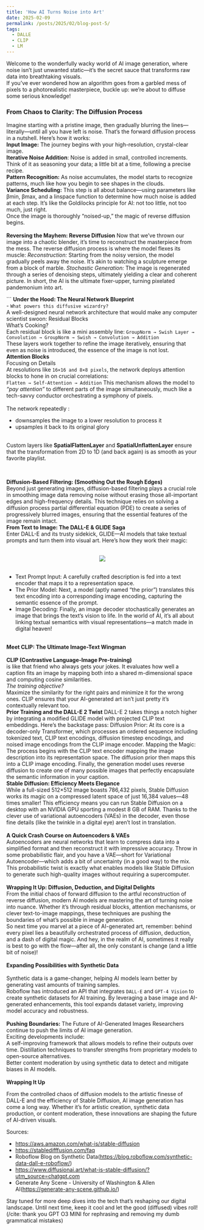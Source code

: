 ```yaml
---
title: 'How AI Turns Noise into Art'
date: 2025-02-09
permalink: /posts/2025/02/blog-post-5/
tags:
  - DALLE
  - CLIP
  - LM
---
```


Welcome to the wonderfully wacky world of AI image generation, where noise isn’t just unwanted static—it’s the secret sauce that transforms raw data into breathtaking visuals. 
<br>
If you’ve ever wondered how an algorithm goes from a garbled mess of pixels to a photorealistic masterpiece, buckle up: we’re about to diffuse some serious knowledge!

### From Chaos to Clarity: The Diffusion Process
<p> Imagine starting with a pristine image, then gradually blurring the lines—literally—until all you have left is noise. That’s the forward diffusion process in a nutshell. Here’s how it works: <br>
<strong>Input Image:</strong> The journey begins with your high-resolution, crystal-clear image.<br>
<strong>Iterative Noise Addition</strong>: Noise is added in small, controlled increments. Think of it as seasoning your data; a little bit at a time, following a precise recipe.<br>
<strong>Pattern Recognition:</strong> As noise accumulates, the model starts to recognize patterns, much like how you begin to see shapes in the clouds.<br>
<strong>Variance Scheduling:</strong> This step is all about balance—using parameters like βmin, βmax, and a linspace function to determine how much noise is added at each step. It’s like the Goldilocks principle for AI: not too little, not too much, just right.<br>
Once the image is thoroughly “noised-up,” the magic of reverse diffusion begins.<br>
<br>
<strong>Reversing the Mayhem: Reverse Diffusion</strong>
Now that we’ve thrown our image into a chaotic blender, it’s time to reconstruct the masterpiece from the mess. The reverse diffusion process is where the model flexes its muscle:
<em>Reconstruction:</em> Starting from the noisy version, the model gradually peels away the noise. It’s akin to watching a sculpture emerge from a block of marble.
<em>Stochastic Generation:</em> The image is regenerated through a series of denoising steps, ultimately yielding a clear and coherent picture. In short, the AI is the ultimate fixer-upper, turning pixelated pandemonium into art.
</p>
<p>
 ```
<strong>Under the Hood: The Neural Network Blueprint</strong><br>
- <code>What powers this diffusive wizardry?</code><br>
A well-designed neural network architecture that would make any computer scientist swoon:
Residual Blocks<br>
What’s Cooking?<br>
 Each residual block is like a mini assembly line:
<code>GroupNorm → Swish Layer → Convolution → GroupNorm → Swish → Convolution → Addition</code> <br>
 These layers work together to refine the image iteratively, ensuring that even as noise is introduced, the essence of the image is not lost.
<br>
 <strong> Attention Blocks </strong> <br>
Focusing on Details <br>
 At resolutions like <code>16×16 and 8×8 pixels</code>, the network deploys attention blocks to hone in on crucial correlations: <br>
<code>Flatten → Self-Attention → Addition</code>
 This mechanism allows the model to <em>“pay attention”</em> to different parts of the image simultaneously, much like a tech-savvy conductor orchestrating a symphony of pixels.<br><br>
The network repeatedly :
<ul>
<li>downsamples the image to a lower resolution to process it</li>
<li> upsamples it back to its original glory </li>
</ul>
  <br>  
Custom layers like <strong>SpatialFlattenLayer</strong> and <strong>SpatialUnflattenLayer</strong> ensure that the transformation from 2D to 1D (and back again) is as smooth as your favorite playlist.
</p>  
<br>

<strong>Diffusion-Based Filtering: (Smoothing Out the Rough Edges)</strong> 
<br>
Beyond just generating images, diffusion-based filtering plays a crucial role in smoothing image data removing noise without erasing those all-important edges and high-frequency details. This technique relies on solving a diffusion process partial differential equation (PDE) to create a series of progressively blurred images, ensuring that the essential features of the image remain intact. 
<br>
<strong>From Text to Image: The DALL-E & GLIDE Saga</strong><br>
Enter DALL-E and its trusty sidekick, GLIDE—AI models that take textual prompts and turn them into visual art. Here’s how they work their magic: <br>
<br>

<center>
<img src="https://raw.githubusercontent.com/somiljain7/somiljain7.github.io/main/images/FLOW_dallle.png">
</center>

<br>
<ul>
<li>Text Prompt Input: A carefully crafted description is fed into a text encoder that maps it to a representation space.</li>
<li>The Prior Model: Next, a model (aptly named “the prior”) translates this text encoding into a corresponding image encoding, capturing the semantic essence of the prompt.</li>
<li>Image Decoding: Finally, an image decoder stochastically generates an image that brings the text’s vision to life. In the world of AI, it’s all about linking textual semantics with visual representations—a match made in digital heaven!</li>
</ul>
<br><strong> Meet CLIP: The Ultimate Image-Text Wingman</strong><br><br>
<strong>CLIP (Contrastive Language-Image Pre-training)</strong><br> is like that friend who always gets your jokes. It evaluates how well a caption fits an image by mapping both into a shared m-dimensional space and computing cosine similarities. 
<br>
<em>The training objective?</em><br> Maximize the similarity for the right pairs and minimize it for the wrong ones. CLIP ensures that your AI-generated art isn’t just pretty it’s contextually relevant too.
<br>
<strong>Prior Training and the DALL-E 2 Twist</strong>
DALL-E 2 takes things a notch higher by integrating a modified GLIDE model with projected CLIP text embeddings. Here’s the backstage pass:
Diffusion Prior: At its core is a decoder-only Transformer, which processes an ordered sequence including tokenized text, CLIP text encodings, diffusion timestep encodings, and noised image encodings from the CLIP image encoder.
Mapping the Magic: The process begins with the CLIP text encoder mapping the image description into its representation space. The diffusion prior then maps this into a CLIP image encoding. Finally, the generation model uses reverse diffusion to create one of many possible images that perfectly encapsulate the semantic information in your caption.
<br>
<strong>Stable Diffusion: Efficiency Meets Elegance</strong>
<br>While a full-sized 512×512 image boasts 786,432 pixels, Stable Diffusion works its magic on a compressed latent space of just 16,384 values—48 times smaller! This efficiency means you can run Stable Diffusion on a desktop with an NVIDIA GPU sporting a modest 8 GB of RAM. Thanks to the clever use of variational autoencoders (VAEs) in the decoder, even those fine details (like the twinkle in a digital eye) aren’t lost in translation.
<br><br>
<strong>A Quick Crash Course on Autoencoders & VAEs</strong>
<br>
Autoencoders are neural networks that learn to compress data into a simplified format and then reconstruct it with impressive accuracy. Throw in some probabilistic flair, and you have a VAE—short for Variational Autoencoder—which adds a bit of uncertainty (in a good way) to the mix. This probabilistic twist is exactly what enables models like Stable Diffusion to generate such high-quality images without requiring a supercomputer.
<br><br>
<strong>Wrapping It Up: Diffusion, Deduction, and Digital Delights</strong>
<br>
From the initial chaos of forward diffusion to the artful reconstruction of reverse diffusion, modern AI models are mastering the art of turning noise into nuance. Whether it’s through residual blocks, attention mechanisms, or clever text-to-image mappings, these techniques are pushing the boundaries of what’s possible in image generation.
<br>
So next time you marvel at a piece of AI-generated art, remember: behind every pixel lies a beautifully orchestrated process of diffusion, deduction, and a dash of digital magic. And hey, in the realm of AI, sometimes it really is best to go with the flow—after all, the only constant is change (and a little bit of noise)!
<br><br>
<strong>Expanding Possibilities with Synthetic Data</strong>
<br><br>
Synthetic data is a game-changer, helping AI models learn better by generating vast amounts of training samples.<br>
Roboflow has introduced an API that integrates <code>DALL-E</code> and <code>GPT-4 Vision</code> to create synthetic datasets for AI training. By leveraging a base image and AI-generated enhancements, this tool expands dataset variety, improving model accuracy and robustness.
<br>
<br>
<strong>Pushing Boundaries:</strong> The Future of AI-Generated Images Researchers continue to push the limits of AI image generation. <br> Exciting developments include:
<br>
A self-improving framework that allows models to refine their outputs over time.
Distillation techniques to transfer strengths from proprietary models to open-source alternatives.
<br>
Better content moderation by using synthetic data to detect and mitigate biases in AI models.<br>
<br>
<strong>Wrapping It Up</strong>

From the controlled chaos of diffusion models to the artistic finesse of DALL-E and the efficiency of Stable Diffusion, AI image generation has come a long way. Whether it’s for artistic creation, synthetic data production, or content moderation, these innovations are shaping the future of AI-driven visuals.

Sources:

- https://aws.amazon.com/what-is/stable-diffusion
- https://stabledifffusion.com/faq
- Roboflow Blog on Synthetic Data(https://blog.roboflow.com/synthetic-data-dall-e-roboflow/)
- https://www.diffusionai.art/what-is-stable-diffusion/?utm_source=chatgpt.com
- Generate Any Scene - University of Washington & Allen AI(https://generate-any-scene.github.io/)



Stay tuned for more deep dives into the tech that’s reshaping our digital landscape. Until next time, keep it cool and let the good (diffused) vibes roll! (/cite: thank you GPT O3 MINI for rephrasing and removing my dumb grammatical mistakes)
